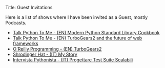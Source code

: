 Title: Guest Invitations

Here is a list of shows where I have been invited
as a Guest, mostly Podcasts.

<style>
.main-wrapper li {
    font-size: 18px;
    margin-bottom: 10px;
}
</style>

* [Talk Python To Me - (EN) Modern Python Standard Library Cookbook](https://talkpython.fm/episodes/show/197/modern-python-standard-library-cookbook)
* [Talk Python To Me - (EN) TurboGears2 and the future of web frameworks](https://talkpython.fm/episodes/show/35/turbogears-and-the-future-of-python-web-frameworks)
* [O'Reilly Programming - (EN) TurboGears2](https://www.youtube.com/watch?v=69-5U6JXh_s)
* [Shrodinger Hat - (IT) My Story](https://open.spotify.com/episode/0ddK1c9G9TKXxdFPMkd49N)
* [Intervista Pythonista - (IT) Progettare Test Suite Scalabili](https://anchor.fm/marco-santoni/episodes/Ep-19-Progettare-test-suite-scalabili-e1gr2vp)
